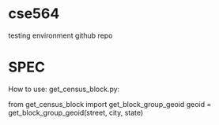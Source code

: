 # cse564
testing environment github repo

# SPEC
How to use: 
get_census_block.py:

from get_census_block import get_block_group_geoid
geoid = get_block_group_geoid(street, city, state)

